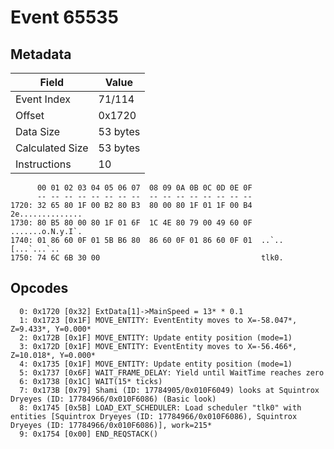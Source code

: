 # Event 65535

## Metadata

| Field           | Value    |
|-----------------|----------|
| Event Index     | 71/114   |
| Offset          | 0x1720   |
| Data Size       | 53 bytes |
| Calculated Size | 53 bytes |
| Instructions    | 10       |

```
      00 01 02 03 04 05 06 07  08 09 0A 0B 0C 0D 0E 0F
      -- -- -- -- -- -- -- --  -- -- -- -- -- -- -- --
1720: 32 65 80 1F 00 B2 80 B3  80 00 80 1F 01 1F 00 B4  2e..............
1730: 80 B5 80 00 80 1F 01 6F  1C 4E 80 79 00 49 60 0F  .......o.N.y.I`.
1740: 01 86 60 0F 01 5B B6 80  86 60 0F 01 86 60 0F 01  ..`..[...`...`..
1750: 74 6C 6B 30 00                                    tlk0.           
```

## Opcodes

```
  0: 0x1720 [0x32] ExtData[1]->MainSpeed = 13* * 0.1
  1: 0x1723 [0x1F] MOVE_ENTITY: EventEntity moves to X=-58.047*, Z=9.433*, Y=0.000*
  2: 0x172B [0x1F] MOVE_ENTITY: Update entity position (mode=1)
  3: 0x172D [0x1F] MOVE_ENTITY: EventEntity moves to X=-56.466*, Z=10.018*, Y=0.000*
  4: 0x1735 [0x1F] MOVE_ENTITY: Update entity position (mode=1)
  5: 0x1737 [0x6F] WAIT_FRAME_DELAY: Yield until WaitTime reaches zero
  6: 0x1738 [0x1C] WAIT(15* ticks)
  7: 0x173B [0x79] Shami (ID: 17784905/0x010F6049) looks at Squintrox Dryeyes (ID: 17784966/0x010F6086) (Basic look)
  8: 0x1745 [0x5B] LOAD_EXT_SCHEDULER: Load scheduler "tlk0" with entities [Squintrox Dryeyes (ID: 17784966/0x010F6086), Squintrox Dryeyes (ID: 17784966/0x010F6086)], work=215*
  9: 0x1754 [0x00] END_REQSTACK()
```
